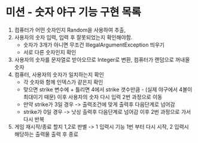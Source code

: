 # 미션 - 숫자 야구 기능 구현 목록

1. 컴퓨터가 어떤 숫자인지 Random을 사용하여 추출, 
2. 사용자의 숫자 입력, 입력 후 잘못되었는지 확인해야함.
    - 숫자가 3개가 아니면 무조건 IllegalArgumentException 띄우기
    - 서로 다른 숫자인지 확인
3. 사용자의 숫자를 문자열로 받아오므로 Integer로 변환, 컴퓨터가 랜덤으로 꺼내올 숫자
4. 컴퓨터, 사용자의 숫자가 일치하는지 확인
    - 각 숫자와 함께 인덱스가 같은지 확인
    - 맞으면 strike 변수에 + 틀리면 4에서 strike 갯수만큼 - (실제 야구에서 4볼이 최대이기 때문) 이후 사용자의 숫자 다시 입력 2번 과정으로 이동
    - 만약 strike가 3일 경우 -> 출력조건에 맞게 출력후 다음단계로 넘어감
    - strike가 0일 경우 -> 낫싱 출력후 다음단계로 넘어감 이후 2번 과정으로 가서 다시 반복
5. 게임 재시작/종료 할지 1,2로 판별 -> 1 입력시 기능 1번 부터 다시 시작, 2 입력시 해당하는 출력물 출력 후 종료